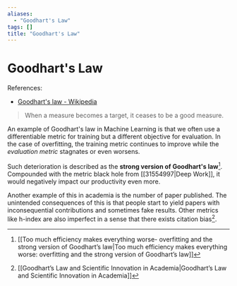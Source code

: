 ```yaml
---
aliases:
  - "Goodhart's Law"
tags: []
title: "Goodhart's Law"
---
```


# Goodhart's Law

References:
- [Goodhart's law - Wikipedia](https://en.wikipedia.org/wiki/Goodhart%27s_law)

> When a measure becomes a target, it ceases to be a good measure.

An example of Goodhart's law in Machine Learning is that we often use a differentiable metric for training but a different objective for evaluation. In the case of overfitting, the training metric continues to improve while the *evaluation metric* stagnates or even worsens.

Such deterioration is described as the **strong version of Goodhart's law**[^1]. Compounded with the metric black hole from [[31554997|Deep Work]], it would negatively impact our productivity even more.

Another example of this in academia is the number of paper published. The unintended consequences of this is that people start to yield papers with inconsequential contributions and sometimes fake results. Other metrics like h-index are also imperfect in a sense that there exists citation bias[^2].

[^1]: [[Too much efficiency makes everything worse- overfitting and the strong version of Goodhart’s law|Too much efficiency makes everything worse: overfitting and the strong version of Goodhart’s law]]
[^2]: [[Goodhart’s Law and Scientific Innovation in Academia|Goodhart’s Law and Scientific Innovation in Academia]]